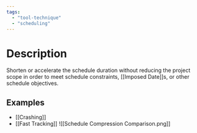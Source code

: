 ```yaml
---
tags:
  - "tool-technique"
  - "scheduling"
---
```

# Description
Shorten or accelerate the schedule duration without reducing the project scope in order to meet schedule constraints, [[Imposed Date]]s, or other schedule objectives.
## Examples
- [[Crashing]]
- [[Fast Tracking]]
![[Schedule Compression Comparison.png]]